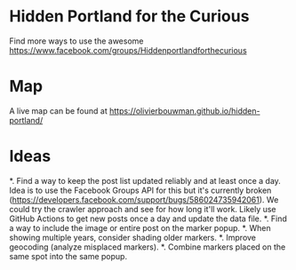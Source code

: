 # Hidden Portland for the Curious
Find more ways to use the awesome https://www.facebook.com/groups/Hiddenportlandforthecurious

# Map
A live map can be found at https://olivierbouwman.github.io/hidden-portland/

# Ideas
*. Find a way to keep the post list updated reliably and at least once a day. Idea is to use the Facebook Groups API for this but it's currently broken (https://developers.facebook.com/support/bugs/586024735942061). We could try the crawler approach and see for how long it'll work. Likely use GitHub Actions to get new posts once a day and update the data file.
*. Find a way to include the image or entire post on the marker popup.
*. When showing multiple years, consider shading older markers.
*. Improve geocoding (analyze misplaced markers).
*. Combine markers placed on the same spot into the same popup.